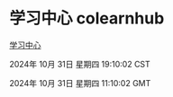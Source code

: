 # 学习中心 colearnhub
[学习中心](http://219.139.197.74:56308/colearnhub/)

2024年 10月 31日 星期四 19:10:02 CST

2024年 10月 31日 星期四 11:10:02 GMT
